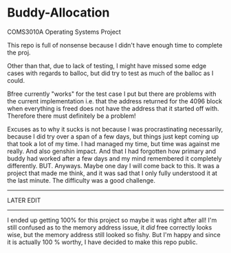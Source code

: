# Buddy-Allocation
COMS3010A Operating Systems Project 

This repo is full of nonsense because I didn't have enough time to complete the proj.

Other than that, due to lack of testing, I might have missed some edge cases with regards to balloc, but did try to test as much of the balloc as I could.

Bfree currently "works" for the test case I put but there are problems with the current implementation i.e. that the address returned for the 4096 block when everything is freed does not have the address that it started off with. Therefore there must definitely be a problem!

Excuses as to why it sucks is not because I was procrastinating necessarily, because I did try over a span of a few days, but things just kept coming up that took a lot of my time. I had managed my time, but time was against me really. And also genshin impact. And that I had forgotten how primary and buddy had worked after a few days and my mind remembered it completely differently.
BUT. Anyways. 
Maybe one day I will come back to this. It was a project that made me think, and it was sad that I only fully understood it at the last minute. The difficulty was a good challenge.

*******************
LATER EDIT
*******************
I ended up getting 100% for this project so maybe it was right after all! I'm still confused as to the memory address issue, it *did* free correctly looks wise, but the memory address still looked so fishy.
But I'm happy and since it is actually 100 % worthy, I have decided to make this repo public.
